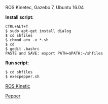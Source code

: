 ROS Kinetec, Gazebo 7, Ubuntu 16.04 


**Install script:**
``` 
CTRL+ALT+T
$ sudo apt-get install dialog
$ cd shfiles
$ chmod a+x -v *.sh
$ cd
$ gedit .bashrc
PASTE and SAVE: export PATH=$PATH:~/shfiles
```

**Run script:**
``` 
$ cd shfiles
$ execpepper.sh
```
[ROS Kinetic](https://www.youtube.com/watch?v=LtHeyCBAE-8)

[Pepper](https://www.youtube.com/watch?v=toLx_NlV4kA)
